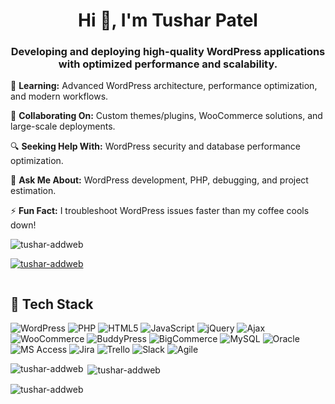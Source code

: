 <h1 align="center">Hi 👋, I'm Tushar Patel</h1>
<h3 align="center">Developing and deploying high-quality WordPress applications with optimized performance and scalability.</h3>

🌱 **Learning:** Advanced WordPress architecture, performance optimization, and modern workflows.  

🤝 **Collaborating On:** Custom themes/plugins, WooCommerce solutions, and large-scale deployments.  

🔍 **Seeking Help With:** WordPress security and database performance optimization.  

💬 **Ask Me About:** WordPress development, PHP, debugging, and project estimation.  

⚡ **Fun Fact:** I troubleshoot WordPress issues faster than my coffee cools down!  

<p align="left"> <img src="https://komarev.com/ghpvc/?username=tushar-addweb&label=Profile%20views&color=0e75b6&style=flat" alt="tushar-addweb" /> </p>

<p align="left"> <a href="https://github.com/ryo-ma/github-profile-trophy"><img src="https://github-profile-trophy.vercel.app/?username=tushar-addweb" alt="tushar-addweb" /></a> </p>

<p align="left"> <a href="https://twitter.com/" target="blank"><img src="https://img.shields.io/twitter/follow/?logo=twitter&style=for-the-badge" alt="" /></a> </p>

## 🚀 Tech Stack

![WordPress](https://img.shields.io/badge/WordPress-21759B?style=for-the-badge&logo=wordpress&logoColor=white)  ![PHP](https://img.shields.io/badge/PHP-777BB4?style=for-the-badge&logo=php&logoColor=white)  ![HTML5](https://img.shields.io/badge/HTML5-E34F26?style=for-the-badge&logo=html5&logoColor=white)  ![JavaScript](https://img.shields.io/badge/JavaScript-F7DF1E?style=for-the-badge&logo=javascript&logoColor=black)  ![jQuery](https://img.shields.io/badge/jQuery-0769AD?style=for-the-badge&logo=jquery&logoColor=white)  ![Ajax](https://img.shields.io/badge/Ajax-0078D7?style=for-the-badge&logo=microsoft&logoColor=white)  ![WooCommerce](https://img.shields.io/badge/WooCommerce-96588A?style=for-the-badge&logo=woocommerce&logoColor=white)  ![BuddyPress](https://img.shields.io/badge/BuddyPress-EF562D?style=for-the-badge&logo=wordpress&logoColor=white)  ![BigCommerce](https://img.shields.io/badge/BigCommerce-121212?style=for-the-badge&logo=bigcommerce&logoColor=white)  ![MySQL](https://img.shields.io/badge/MySQL-4479A1?style=for-the-badge&logo=mysql&logoColor=white)  ![Oracle](https://img.shields.io/badge/Oracle-F80000?style=for-the-badge&logo=oracle&logoColor=white)  ![MS Access](https://img.shields.io/badge/MS_Access-A4373A?style=for-the-badge&logo=microsoft-access&logoColor=white)  ![Jira](https://img.shields.io/badge/Jira-0052CC?style=for-the-badge&logo=jira&logoColor=white)  ![Trello](https://img.shields.io/badge/Trello-0079BF?style=for-the-badge&logo=trello&logoColor=white)  ![Slack](https://img.shields.io/badge/Slack-4A154B?style=for-the-badge&logo=slack&logoColor=white)  ![Agile](https://img.shields.io/badge/Agile-1362AD?style=for-the-badge&logo=agile&logoColor=white)  

<p><img align="left" src="https://github-readme-stats.vercel.app/api/top-langs?username=tushar-addweb&show_icons=true&locale=en&layout=compact" alt="tushar-addweb" /></p>

<p>&nbsp;<img align="center" src="https://github-readme-stats.vercel.app/api?username=tushar-addweb&show_icons=true&locale=en" alt="tushar-addweb" /></p>

<p><img align="center" src="https://github-readme-streak-stats.herokuapp.com/?user=tushar-addweb&" alt="tushar-addweb" /></p>
